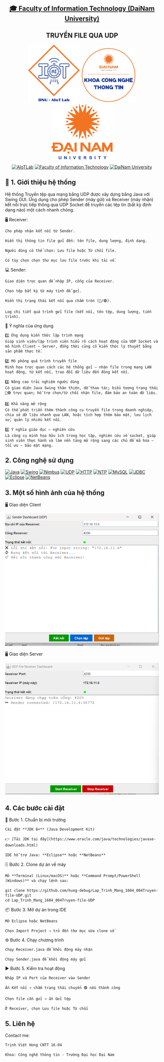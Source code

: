 <h2 align="center">
    <a href="https://dainam.edu.vn/vi/khoa-cong-nghe-thong-tin">
    🎓 Faculty of Information Technology (DaiNam University)
    </a>
</h2>
<h2 align="center">
   TRUYỀN FILE QUA UDP
</h2>
<div align="center">
    <p align="center">
        <img src="docs/aiotlab_logo.png" alt="AIoTLab Logo" width="170"/>
        <img src="docs/fitdnu_logo.png" alt="AIoTLab Logo" width="180"/>
        <img src="docs/dnu_logo.png" alt="DaiNam University Logo" width="200"/>
    </p>

[![AIoTLab](https://img.shields.io/badge/AIoTLab-green?style=for-the-badge)](https://www.facebook.com/DNUAIoTLab)
[![Faculty of Information Technology](https://img.shields.io/badge/Faculty%20of%20Information%20Technology-blue?style=for-the-badge)](https://dainam.edu.vn/vi/khoa-cong-nghe-thong-tin)
[![DaiNam University](https://img.shields.io/badge/DaiNam%20University-orange?style=for-the-badge)](https://dainam.edu.vn)

</div>

## 📖 1. Giới thiệu hệ thống 

Hệ thống Truyền tệp qua mạng bằng UDP được xây dựng bằng Java với Swing GUI.
Ứng dụng cho phép Sender (máy gửi) và Receiver (máy nhận) kết nối trực tiếp thông qua UDP Socket để truyền các tệp tin (bất kỳ định dạng nào) một cách nhanh chóng.

🖥️ Receiver:

    Cho phép nhận kết nối từ Sender.

    Hiển thị thông tin file gửi đến: tên file, dung lượng, định dạng.

    Người dùng có thể chọn: Lưu file hoặc Từ chối file.

    Có tùy chọn chọn thư mục lưu file trước khi tải về.

💻 Sender:

    Giao diện trực quan để nhập IP, cổng của Receiver.

    Chọn tệp bất kỳ từ máy tính để gửi.

    Hiển thị trạng thái kết nối qua chấm tròn (🔴/🟢).

    Log chi tiết quá trình gửi file (kết nối, tên tệp, dung lượng, tiến trình).

🎯 Ý nghĩa của ứng dụng

    1️⃣ Ứng dụng kiến thức lập trình mạng
    Giúp sinh viên/lập trình viên hiểu rõ cách hoạt động của UDP Socket và mô hình Client – Server, đồng thời củng cố kiến thức lý thuyết bằng sản phẩm thực tế.

    2️⃣ Mô phỏng quá trình truyền file
    Minh họa trực quan cách các hệ thống gửi – nhận file trong mạng LAN hoạt động, từ kết nối, trao đổi dữ liệu đến đóng kết nối.

    3️⃣ Nâng cao trải nghiệm người dùng
    Có giao diện Java Swing thân thiện, dễ thao tác; biểu tượng trạng thái 🔴🟢 trực quan; hỗ trợ chọn/từ chối nhận file, đảm bảo an toàn dữ liệu.

    4️⃣ Khả năng mở rộng
    Có thể phát triển thêm thành công cụ truyền file trong doanh nghiệp, chia sẻ dữ liệu nhanh qua LAN, hoặc tích hợp thêm bảo mật, lưu lịch sử, quản lý nhiều kết nối.

    5️⃣ Ý nghĩa giáo dục – nghiên cứu
    Là công cụ minh họa hữu ích trong học tập, nghiên cứu về socket, giúp sinh viên thực hành và làm nền tảng mở rộng sang các chủ đề mã hóa – tối ưu – bảo mật mạng.

## 2. Công nghệ sử dụng

[![Java](https://img.shields.io/badge/Java-ED8B00?style=for-the-badge&logo=openjdk&logoColor=white)](https://www.oracle.com/java/technologies/javase-downloads.html) 
[![Swing](https://img.shields.io/badge/Java%20Swing-007396?style=for-the-badge&logo=java&logoColor=white)](https://docs.oracle.com/javase/tutorial/uiswing/) 
[![Nimbus](https://img.shields.io/badge/Nimbus%20Look&Feel-4B0082?style=for-the-badge&logo=java&logoColor=white)](https://docs.oracle.com/javase/tutorial/uiswing/lookandfeel/nimbus.html) 
[![UDP](https://img.shields.io/badge/UDP%20Socket-00599C?style=for-the-badge&logo=socket.io&logoColor=white)](https://docs.oracle.com/javase/tutorial/networking/datagrams/) 
[![HTTP](https://img.shields.io/badge/HTTP-FF6F00?style=for-the-badge&logo=mozilla&logoColor=white)](https://developer.mozilla.org/en-US/docs/Web/HTTP) 
[![NTP](https://img.shields.io/badge/NTP-228B22?style=for-the-badge&logo=internet-explorer&logoColor=white)](https://www.ntp.org/) 
[![MySQL](https://img.shields.io/badge/MySQL-4479A1?style=for-the-badge&logo=mysql&logoColor=white)](https://www.mysql.com/) 
[![JDBC](https://img.shields.io/badge/JDBC%20Connector-CC0000?style=for-the-badge&logo=java&logoColor=white)](https://dev.mysql.com/downloads/connector/j/) 
[![Eclipse](https://img.shields.io/badge/Eclipse-2C2255?style=for-the-badge&logo=eclipseide&logoColor=white)](https://www.eclipse.org/) 
[![NetBeans](https://img.shields.io/badge/NetBeans-1B6AC6?style=for-the-badge&logo=apachenetbeanside&logoColor=white)](https://netbeans.apache.org/) 
 


## 3. Một số hình ảnh của hệ thống
 
🖥️ Giao diện Client

![Client GUI](docs/sender.png)


🖥️ Giao diện Server

![Server GUI](docs/receiver.png)

## 4. Các bước cài đặt
🔧 Bước 1. Chuẩn bị môi trường

    Cài đặt **JDK 8+** (Java Development Kit) 

    👉 [Tải JDK tại đây](https://www.oracle.com/java/technologies/javase-downloads.html)

    IDE hỗ trợ Java: **Eclipse** hoặc **NetBeans**
🗄️ Bước 2. Clone dự án về máy

    Mở **Terminal (Linux/macOS)** hoặc **Command Prompt/PowerShell (Windows)** và chạy lệnh sau:
    
    git clone https://github.com/hung-debug/Lap_Trinh_Mang_1604_004Truyen-file-UDP.git
    cd Lap_Trinh_Mang_1604_004Truyen-file-UDP

📦 Bước 3. Mở dự án trong IDE

    Mở Eclipse hoặc NetBeans

    Chọn Import Project → trỏ đến thư mục vừa clone về
    
⚙️ Bước 4. Chạy chương trình

    Chạy Receiver.java để khởi động máy nhận

    Chạy Sender.java để khởi động máy gửi

▶️ Bước 5. Kiểm tra hoạt động

    Nhập IP và Port của Receiver vào Sender

    Ấn Kết nối → chấm trạng thái chuyển 🟢 nếu thành công

    Chọn file cần gửi → ấn Gửi tệp
    
    Ở Receiver, chọn Lưu file hoặc Từ chối


## 5. Liên hệ

Contact me:


    Trịnh Việt Hưng CNTT 16-04

    Khoa: Công nghệ thông tin - Trường Đại học Đại Nam 

   


    



